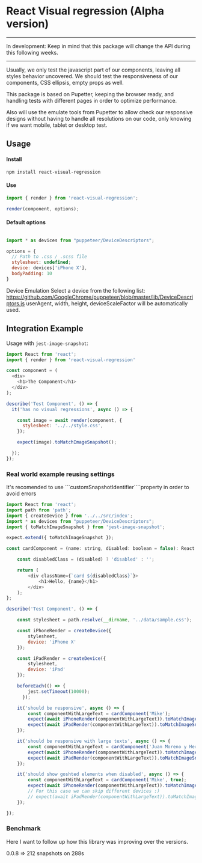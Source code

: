 # React Visual regression (Alpha version)

***
In development: Keep in mind that this package will change the API during this following weeks.
***

Usually, we only test the javascript part of our components, leaving all styles behavior uncovered.
We should test the responsiveness of our components, CSS ellipsis, empty props as well.

This package is based on Pupetter, keeping the browser ready, and handling tests with different pages in order to optimize performance.

Also will use the emulate tools from Pupetter to allow check our responsive designs without having to handle all resolutions on our code, only knowing if we want mobile, tablet or desktop test.

## Usage

#### Install

```
npm install react-visual-regression
```

#### Use

```js
import { render } from 'react-visual-regression';

render(component, options);
```

#### Default options

```js

import * as devices from "puppeteer/DeviceDescriptors";

options = {
  // Path to .css / .scss file
  stylesheet: undefined;
  device: devices['iPhone X'],
  bodyPadding: 10
}
```

Device Emulation
Select a device from the following list:
https://github.com/GoogleChrome/puppeteer/blob/master/lib/DeviceDescriptors.js
userAgent, width, height, deviceScaleFactor will be automatically used.

## Integration Example

Usage with `jest-image-snapshot`:

```js
import React from 'react';
import { render } from 'react-visual-regression'

const component = (
  <div>
    <h1>The Component</h1>
  </div>
);

describe('Test Component', () => {
  it('has no visual regressions', async () => {

    const image = await render(component, {
      stylesheet: '../../style.css',
    });

    expect(image).toMatchImageSnapshot();

  });
});
```

### Real world example reusing settings

It's recomended to use ```customSnapshotIdentifier````property in order to avoid errors

```js
import React from 'react';
import path from 'path';
import { createDevice } from '../../src/index';
import * as devices from "puppeteer/DeviceDescriptors";
import { toMatchImageSnapshot } from 'jest-image-snapshot';

expect.extend({ toMatchImageSnapshot });

const cardComponent = (name: string, disabled: boolean = false): React.ReactElement => {

    const disabledClass = (disabled) ? 'disabled' : '';

    return (
        <div className={`card ${disabledClass}`}>
            <h1>Hello, {name}</h1>
        </div>
    );
};

describe('Test Component', () => {

    const stylesheet = path.resolve(__dirname, '../data/sample.css');

    const iPhoneRender = createDevice({
        stylesheet,
        device: 'iPhone X'
    });

    const iPadRender = createDevice({
        stylesheet,
        device: 'iPad'
    });

    beforeEach(() => {
        jest.setTimeout(10000);
      });

    it('should be responsive', async () => {
        const componentWithLargeText = cardComponent('Mike');
        expect(await iPhoneRender(componentWithLargeText)).toMatchImageSnapshot({ customSnapshotIdentifier: 'iPhone-responsive' });
        expect(await iPadRender(componentWithLargeText)).toMatchImageSnapshot({ customSnapshotIdentifier: 'iPad-responsive' });
    });

    it('should be responsive with large texts', async () => {
        const componentWithLargeText = cardComponent('Juan Moreno y Herrera-Jiménez');
        expect(await iPhoneRender(componentWithLargeText)).toMatchImageSnapshot({ customSnapshotIdentifier: 'iPhone-largeText' });
        expect(await iPadRender(componentWithLargeText)).toMatchImageSnapshot({ customSnapshotIdentifier: 'iPad-largeText' });
    });

    it('should show goshted elements when disabled', async () => {
        const componentWithLargeText = cardComponent('Mike', true);
        expect(await iPhoneRender(componentWithLargeText)).toMatchImageSnapshot({ customSnapshotIdentifier: 'iPhone-disabled' });
        // For this case we can skip different devices :)
        // expect(await iPadRender(componentWithLargeText)).toMatchImageSnapshot();
    });

});
```

### Benchmark

Here I want to follow up how this library was improving over the versions.

0.0.8 => 212 snapshots on 288s